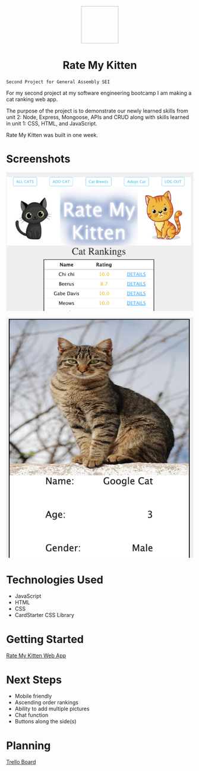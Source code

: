 <div align="center">
  <a href="https://github.com/davebenner14/Rate-My-Kitten/blob/main/Assets/Screenshot%202023-01-26%20at%209.45.50%20PM.png">
    <img  width="100" height="100">
  </a>

<h1 align="center">Rate My Kitten</h1>

  <a href="https://github.com/davebenner14/Rate-My-Kitten/blob/main/Assets/Screenshot%202023-01-26%20at%209.46.05%20PM.png" width="100" height="100">
  </a>
  </div>

    Second Project for General Assembly SEI

For my second project at my software engineering bootcamp I am making a cat ranking web app.

The purpose of the project is to demonstrate our newly learned skills from unit 2: Node, Express, Mongoose, APIs and CRUD along with skills learned in unit 1: CSS, HTML, and JavaScript.

Rate My Kitten was built in one week.

# Screenshots

<p align="center""><img src="https://github.com/davebenner14/Rate-My-Kitten/blob/main/Assets/Screenshot%202023-01-26%20at%209.33.59%20PM.png"></p>
<p align="center"><img src="https://github.com/davebenner14/Rate-My-Kitten/blob/main/Assets/Screenshot%202023-01-26%20at%209.34.59%20PM.png"></p>

# Technologies Used

- JavaScript
- HTML
- CSS
- CardStarter CSS Library

# Getting Started

[Rate My Kitten Web App](https://rate-my-kitten.herokuapp.com/kittens)

# Next Steps

- Mobile friendly
- Ascending order rankings
- Ability to add multiple pictures
- Chat function
- Buttons along the side(s)

# Planning

[Trello Board](https://trello.com/b/rgy8LxJr/rate-my-kitten)
